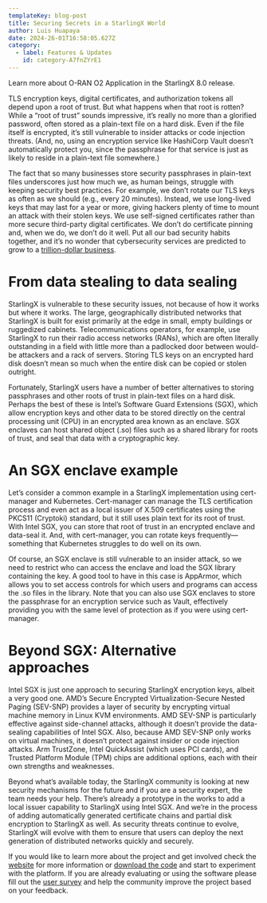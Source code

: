 ```yaml
---
templateKey: blog-post
title: Securing Secrets in a StarlingX World 
author: Luis Huapaya
date: 2024-26-01T16:58:05.627Z
category: 
  - label: Features & Updates
    id: category-A7fnZYrE1
---
```

Learn more about O-RAN O2 Application in the StarlingX 8.0 release. <!-- more -->

TLS encryption keys, digital certificates, and authorization tokens all depend upon a root of trust. But what happens when that root is rotten? While a “root of trust” sounds impressive, it’s really no more than a glorified password, often stored as a plain-text file on a hard disk. Even if the file itself is encrypted, it’s still vulnerable to insider attacks or code injection threats. (And, no, using an encryption service like HashiCorp Vault doesn’t automatically protect you, since the passphrase for that service is just as likely to reside in a plain-text file somewhere.)
 
The fact that so many businesses store security passphrases in plain-text files underscores just how much we, as human beings, struggle with keeping security best practices. For example, we don’t rotate our TLS keys as often as we should (e.g., every 20 minutes). Instead, we use long-lived keys that may last for a year or more, giving hackers plenty of time to mount an attack with their stolen keys. We use self-signed certificates rather than more secure third-party digital certificates. We don’t do certificate pinning and, when we do, we don’t do it well. Put all our bad security habits together, and it’s no wonder that cybersecurity services are predicted to grow to a [trillion-dollar business](https://www.mckinsey.com/capabilities/risk-and-resilience/our-insights/cybersecurity/new-survey-reveals-2-trillion-dollar-market-opportunity-for-cybersecurity-technology-and-service-providers).

# From data stealing to data sealing

StarlingX is vulnerable to these security issues, not because of how it works but where it works. The large, geographically distributed networks that StarlingX is built for exist primarily at the edge in small, empty buildings or ruggedized cabinets. Telecommunications operators, for example, use StarlingX to run their radio access networks (RANs), which are often literally outstanding in a field with little more than a padlocked door between would-be attackers and a rack of servers. Storing TLS keys on an encrypted hard disk doesn’t mean so much when the entire disk can be copied or stolen outright.

Fortunately, StarlingX users have a number of better alternatives to storing passphrases and other roots of trust in plain-text files on a hard disk. Perhaps the best of these is Intel’s Software Guard Extensions (SGX), which allow encryption keys and other data to be stored directly on the central processing unit (CPU) in an encrypted area known as an enclave. SGX enclaves can host shared object (.so) files such as a shared library for roots of trust, and seal that data with a cryptographic key.

# An SGX enclave example

Let’s consider a common example in a StarlingX implementation using cert-manager and Kubernetes. Cert-manager can manage the TLS certification process and even act as a local issuer of X.509 certificates using the PKCS11 (Cryptoki) standard, but it still uses plain text for its root of trust. With Intel SGX, you can store that root of trust in an encrypted enclave and data-seal it. And, with cert-manager, you can rotate keys frequently—something that Kubernetes struggles to do well on its own.

Of course, an SGX enclave is still vulnerable to an insider attack, so we need to restrict who can access the enclave and load the SGX library containing the key. A good tool to have in this case is AppArmor, which allows you to set access controls for which users and programs can access the .so files in the library. Note that you can also use SGX enclaves to store the passphrase for an encryption service such as Vault, effectively providing you with the same level of protection as if you were using cert-manager.

# Beyond SGX: Alternative approaches

Intel SGX is just one approach to securing StarlingX encryption keys, albeit a very good one. AMD’s Secure Encrypted Virtualization-Secure Nested Paging (SEV-SNP) provides a layer of security by encrypting virtual machine memory in Linux KVM environments. AMD SEV-SNP is particularly effective against side-channel attacks, although it doesn’t provide the data-sealing capabilities of Intel SGX. Also, because AMD SEV-SNP only works on virtual machines, it doesn’t protect against insider or code injection attacks. Arm TrustZone, Intel QuickAssist (which uses PCI cards), and Trusted Platform Module (TPM) chips are additional options, each with their own strengths and weaknesses.
 
Beyond what’s available today, the StarlingX community is looking at new security mechanisms for the future and if you are a security expert, the team needs your help. There’s already a prototype in the works to add a local issuer capability to StarlingX using Intel SGX. And we’re in the process of adding automatically generated certificate chains and partial disk encryption to StarlingX as well. As security threats continue to evolve, StarlingX will evolve with them to ensure that users can deploy the next generation of distributed networks quickly and securely.

If you would like to learn more about the project and get involved check the [website](https://www.starlingx.io) for more information or [download the code](https://opendev.org/starlingx) and start to experiment with the platform. If you are already evaluating or using the software please fill out the [user survey](https://openinfrafoundation.formstack.com/forms/starlingx_user_survey) and help the community improve the project based on your feedback.
